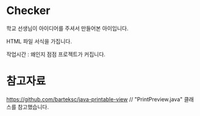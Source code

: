 # Checker
학교 선생님이 아이디어를 주셔서 만들어본 아이입니다.

HTML 파일 서식을 가집니다.

작업시간 : 왜인지 점점 프로젝트가 커집니다.

# 참고자료
https://github.com/barteksc/java-printable-view // "PrintPreview.java" 클래스를 참고했습니다.
